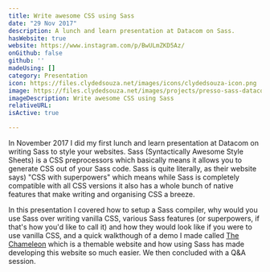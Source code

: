 ```yaml
---
title: Write awesome CSS using Sass
date: "29 Nov 2017"
description: A lunch and learn presentation at Datacom on Sass.
hasWebsite: true
website: https://www.instagram.com/p/BwULmZKD5Az/
onGithub: false
github: ''
madeUsing: []
category: Presentation
icon: https://files.clydedsouza.net/images/icons/clydedsouza-icon.png
image: https://files.clydedsouza.net/images/projects/presso-sass-datacom.jpg
imageDescription: Write awesome CSS using Sass
relativeURL: 
isActive: true

---
```


In November 2017 I did my first lunch and learn presentation at Datacom on writing Sass to style your websites. Sass (Syntactically Awesome Style Sheets) is a CSS preprocessors which basically means it allows you to generate CSS out of your Sass code. Sass is quite literally, as their website says) "CSS with superpowers" which means while Sass is completely compatible with all CSS versions it also has a whole bunch of native features that make writing and organising CSS a breeze. 

In this presentation I covered how to setup a Sass compiler, why would you use Sass over writing vanilla CSS, various Sass features (or superpowers, if that's how you'd like to call it) and how they would look like if you were to use vanilla CSS, and a quick walkthough of a demo I made called [The Chameleon](https://thechameleon-web.azurewebsites.net) which is a themable website and how using Sass has made developing this website so much easier. We then concluded with a Q&A session.
